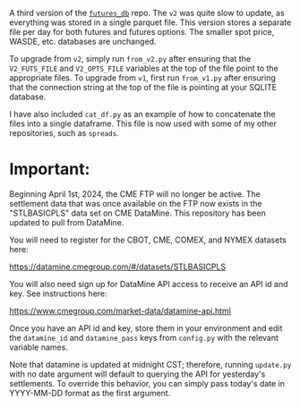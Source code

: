 A third version of the [`futures_db`](https://www.github.com/toobrien/futures_db) repo. The `v2` was quite slow to update, as everything was stored in a single parquet file. This version stores a separate file per day for both futures and futures options. The smaller spot price, WASDE, etc. databases are unchanged.

To upgrade from `v2`, simply run `from_v2.py` after ensuring that the `V2_FUTS_FILE` and `V2_OPTS_FILE` variables at the top of the file point to the appropriate files. To upgrade from `v1`, first run `from_v1.py` after ensuring that the connection string at the top of the file is pointing at your SQLITE database.

I have also included `cat_df.py` as an example of how to concatenate the files into a single dataframe. This file is now used with some of my other repositories, such as `spreads`.

# Important:

Beginning April 1st, 2024, the CME FTP will no longer be active. The settlement data that was once available on the FTP now exists in the "STLBASICPLS" data set on CME DataMine. This repository has been updated to pull from DataMine.

You will need to register for the CBOT, CME, COMEX, and NYMEX datasets here:

https://datamine.cmegroup.com/#/datasets/STLBASICPLS

You will also need sign up for DataMine API access to receive an API id and key. See instructions here:

https://www.cmegroup.com/market-data/datamine-api.html

Once you have an API id and key, store them in your environment and edit the `datamine_id` and `datamine_pass` keys from `config.py` with the relevant variable names.

Note that datamine is updated at midnight CST; therefore, running `update.py` with no date argument will default to querying the API for yesterday's settlements. To override this behavior, you can simply pass today's date in YYYY-MM-DD format as the first argument.